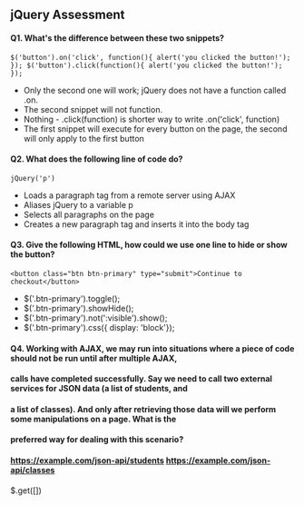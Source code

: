 jQuery Assessment
-----------------

#### Q1. What's the difference between these two snippets?
`$('button').on('click', function(){
     alert('you clicked the button!');
 });
 $('button').click(function(){
     alert('you clicked the button!');
 });`
- Only the second one will work; jQuery does not have a function called .on.
- The second snippet will not function.
- Nothing - .click(function) is shorter way to write .on('click', function)
- The first snippet will execute for every button on the page, the second will only apply to the first button

#### Q2. What does the following line of code do?
`jQuery('p')`
- Loads a paragraph tag from a remote server using AJAX
- Aliases jQuery to a variable p
- Selects all paragraphs on the page 
- Creates a new paragraph tag and inserts it into the body tag
 
#### Q3. Give the following HTML, how could we use one line to hide or show the button?
`<button class="btn btn-primary" type="submit">Continue to checkout</button>`
- $('.btn-primary').toggle();
- $('.btn-primary').showHide();
- $('.btn-primary').not(':visible').show();
- $('.btn-primary').css({ display: 'block'});

#### Q4. Working with AJAX, we may run into situations where a piece of code should not be run until after multiple AJAX,
#### calls have completed successfully. Say we need to call two external services for JSON data (a list of students, and 
#### a list of classes). And only after retrieving those data will we perform some manipulations on a page. What is the 
#### preferred way for dealing with this scenario?
#### https://example.com/json-api/students https://example.com/json-api/classes
$.get([])
